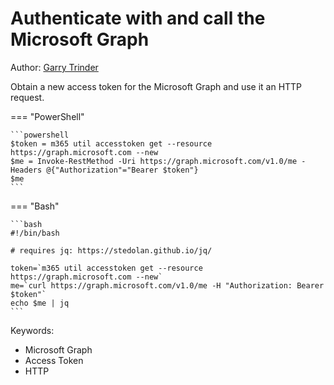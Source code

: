 # Authenticate with and call the Microsoft Graph 

Author: [Garry Trinder](https://github.com/garrytrinder)

Obtain a new access token for the Microsoft Graph and use it an HTTP request.

=== "PowerShell"

    ```powershell
    $token = m365 util accesstoken get --resource https://graph.microsoft.com --new
    $me = Invoke-RestMethod -Uri https://graph.microsoft.com/v1.0/me -Headers @{"Authorization"="Bearer $token"}
    $me
    ```

=== "Bash"

    ```bash
    #!/bin/bash

    # requires jq: https://stedolan.github.io/jq/

    token=`m365 util accesstoken get --resource https://graph.microsoft.com --new`
    me=`curl https://graph.microsoft.com/v1.0/me -H "Authorization: Bearer $token"`
    echo $me | jq
    ```

Keywords:

- Microsoft Graph
- Access Token
- HTTP
